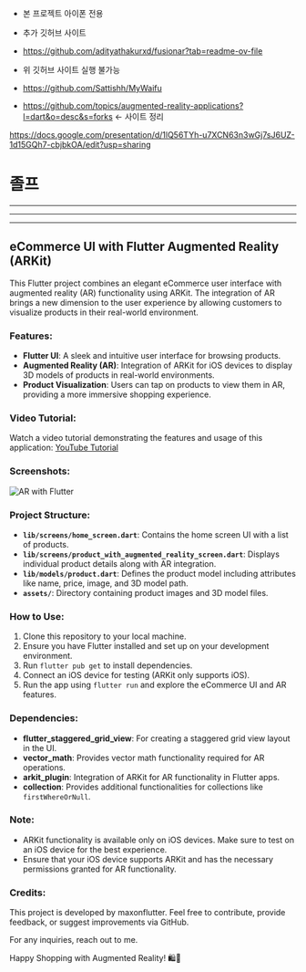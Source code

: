 * 본 프로젝트 아이폰 전용


- 추가 깃허브 사이트
- https://github.com/adityathakurxd/fusionar?tab=readme-ov-file
- 위 깃허브 사이트 실행 불가능

- https://github.com/Sattishh/MyWaifu
  
- https://github.com/topics/augmented-reality-applications?l=dart&o=desc&s=forks
<- 사이트 정리

https://docs.google.com/presentation/d/1lQ56TYh-u7XCN63n3wGj7sJ6UZ-1d15GQh7-cbjbkOA/edit?usp=sharing

# 졸프


---
---
---

## eCommerce UI with Flutter Augmented Reality (ARKit)

This Flutter project combines an elegant eCommerce user interface with augmented reality (AR) functionality using ARKit. The integration of AR brings a new dimension to the user experience by allowing customers to visualize products in their real-world environment.

### Features:
- **Flutter UI**: A sleek and intuitive user interface for browsing products.
- **Augmented Reality (AR)**: Integration of ARKit for iOS devices to display 3D models of products in real-world environments.
- **Product Visualization**: Users can tap on products to view them in AR, providing a more immersive shopping experience.

### Video Tutorial:
Watch a video tutorial demonstrating the features and usage of this application: [YouTube Tutorial](https://youtu.be/f7pbH_u9xno)

### Screenshots:
![AR with Flutter](screenshots/ar-with-flutter.png)

### Project Structure:
- **`lib/screens/home_screen.dart`**: Contains the home screen UI with a list of products.
- **`lib/screens/product_with_augmented_reality_screen.dart`**: Displays individual product details along with AR integration.
- **`lib/models/product.dart`**: Defines the product model including attributes like name, price, image, and 3D model path.
- **`assets/`**: Directory containing product images and 3D model files.

### How to Use:
1. Clone this repository to your local machine.
2. Ensure you have Flutter installed and set up on your development environment.
3. Run `flutter pub get` to install dependencies.
4. Connect an iOS device for testing (ARKit only supports iOS).
5. Run the app using `flutter run` and explore the eCommerce UI and AR features.

### Dependencies:
- **flutter_staggered_grid_view**: For creating a staggered grid view layout in the UI.
- **vector_math**: Provides vector math functionality required for AR operations.
- **arkit_plugin**: Integration of ARKit for AR functionality in Flutter apps.
- **collection**: Provides additional functionalities for collections like `firstWhereOrNull`.

### Note:
- ARKit functionality is available only on iOS devices. Make sure to test on an iOS device for the best experience.
- Ensure that your iOS device supports ARKit and has the necessary permissions granted for AR functionality.

### Credits:
This project is developed by maxonflutter. Feel free to contribute, provide feedback, or suggest improvements via GitHub.

For any inquiries, reach out to me. 

Happy Shopping with Augmented Reality! 🛍️📱
